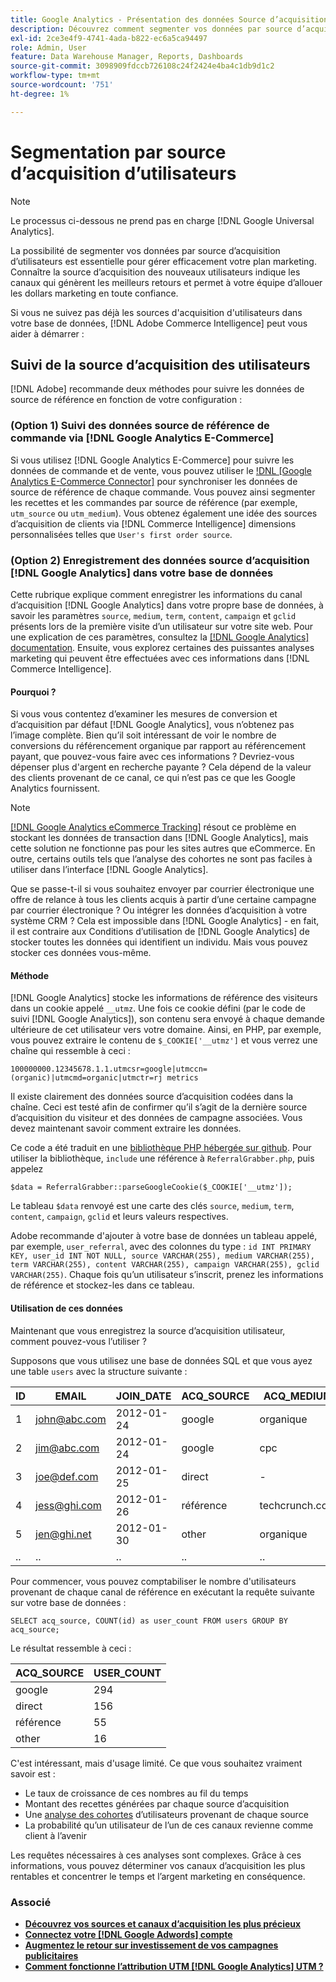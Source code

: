 ```yaml
---
title: Google Analytics - Présentation des données Source d’acquisition d’utilisateurs
description: Découvrez comment segmenter vos données par source d’acquisition d’utilisateurs.
exl-id: 2ce3e4f9-4741-4ada-b822-ec6a5ca94497
role: Admin, User
feature: Data Warehouse Manager, Reports, Dashboards
source-git-commit: 3098909fdccb726108c24f2424e4ba4c1db9d1c2
workflow-type: tm+mt
source-wordcount: '751'
ht-degree: 1%

---
```


# Segmentation par source d’acquisition d’utilisateurs

>[!NOTE]
>
>Le processus ci-dessous ne prend pas en charge [!DNL Google Universal Analytics].

La possibilité de segmenter vos données par source d’acquisition d’utilisateurs est essentielle pour gérer efficacement votre plan marketing. Connaître la source d’acquisition des nouveaux utilisateurs indique les canaux qui génèrent les meilleurs retours et permet à votre équipe d’allouer les dollars marketing en toute confiance.

Si vous ne suivez pas déjà les sources d&#39;acquisition d&#39;utilisateurs dans votre base de données, [!DNL Adobe Commerce Intelligence] peut vous aider à démarrer :

## Suivi de la source d’acquisition des utilisateurs

[!DNL Adobe] recommande deux méthodes pour suivre les données de source de référence en fonction de votre configuration :

### (Option 1) Suivi des données source de référence de commande via [!DNL Google Analytics E-Commerce]

Si vous utilisez [!DNL Google Analytics E-Commerce] pour suivre les données de commande et de vente, vous pouvez utiliser le [!DNL [Google Analytics E-Commerce Connector]](../importing-data/integrations/google-ecommerce.md) pour synchroniser les données de source de référence de chaque commande. Vous pouvez ainsi segmenter les recettes et les commandes par source de référence (par exemple, `utm_source` ou `utm_medium`). Vous obtenez également une idée des sources d’acquisition de clients via [!DNL Commerce Intelligence] dimensions personnalisées telles que `User's first order source`.

### (Option 2) Enregistrement des données source d’acquisition [!DNL Google Analytics] dans votre base de données

Cette rubrique explique comment enregistrer les informations du canal d’acquisition [!DNL Google Analytics] dans votre propre base de données, à savoir les paramètres `source`, `medium`, `term`, `content`, `campaign` et `gclid` présents lors de la première visite d’un utilisateur sur votre site web. Pour une explication de ces paramètres, consultez la [[!DNL Google Analytics] documentation](https://support.google.com/analytics/answer/1191184?hl=en#zippy=%2Cin-this-article). Ensuite, vous explorez certaines des puissantes analyses marketing qui peuvent être effectuées avec ces informations dans [!DNL Commerce Intelligence].

#### Pourquoi ?

Si vous vous contentez d’examiner les mesures de conversion et d’acquisition par défaut [!DNL Google Analytics], vous n’obtenez pas l’image complète. Bien qu’il soit intéressant de voir le nombre de conversions du référencement organique par rapport au référencement payant, que pouvez-vous faire avec ces informations ? Devriez-vous dépenser plus d&#39;argent en recherche payante ? Cela dépend de la valeur des clients provenant de ce canal, ce qui n’est pas ce que les Google Analytics fournissent.

>[!NOTE]
>
>[[!DNL Google Analytics eCommerce Tracking]](https://developers.google.com/analytics/devguides/collection/gajs/gaTrackingEcommerce) résout ce problème en stockant les données de transaction dans [!DNL Google Analytics], mais cette solution ne fonctionne pas pour les sites autres que eCommerce. En outre, certains outils tels que l’analyse des cohortes ne sont pas faciles à utiliser dans l’interface [!DNL Google Analytics].

Que se passe-t-il si vous souhaitez envoyer par courrier électronique une offre de relance à tous les clients acquis à partir d’une certaine campagne par courrier électronique ? Ou intégrer les données d’acquisition à votre système CRM ? Cela est impossible dans [!DNL Google Analytics] - en fait, il est contraire aux Conditions d’utilisation de [!DNL Google Analytics] de stocker toutes les données qui identifient un individu. Mais vous pouvez stocker ces données vous-même.

#### Méthode

[!DNL Google Analytics] stocke les informations de référence des visiteurs dans un cookie appelé `__utmz`. Une fois ce cookie défini (par le code de suivi [!DNL Google Analytics]), son contenu sera envoyé à chaque demande ultérieure de cet utilisateur vers votre domaine. Ainsi, en PHP, par exemple, vous pouvez extraire le contenu de `$_COOKIE['__utmz']` et vous verrez une chaîne qui ressemble à ceci :

`100000000.12345678.1.1.utmcsr=google|utmccn=(organic)|utmcmd=organic|utmctr=rj metrics`

Il existe clairement des données source d’acquisition codées dans la chaîne. Ceci est testé afin de confirmer qu’il s’agit de la dernière source d’acquisition du visiteur et des données de campagne associées. Vous devez maintenant savoir comment extraire les données.

Ce code a été traduit en une [bibliothèque PHP hébergée sur github](https://github.com/RJMetrics/referral-grabber-php). Pour utiliser la bibliothèque, `include` une référence à `ReferralGrabber.php`, puis appelez

`$data = ReferralGrabber::parseGoogleCookie($_COOKIE['__utmz']);`

Le tableau `$data` renvoyé est une carte des clés `source`, `medium`, `term`, `content`, `campaign`, `gclid` et leurs valeurs respectives.

Adobe recommande d&#39;ajouter à votre base de données un tableau appelé, par exemple, `user_referral`, avec des colonnes du type : `id INT PRIMARY KEY, user_id INT NOT NULL, source VARCHAR(255), medium VARCHAR(255), term VARCHAR(255), content VARCHAR(255), campaign VARCHAR(255), gclid VARCHAR(255)`. Chaque fois qu’un utilisateur s’inscrit, prenez les informations de référence et stockez-les dans ce tableau.

#### Utilisation de ces données

Maintenant que vous enregistrez la source d’acquisition utilisateur, comment pouvez-vous l’utiliser ?

Supposons que vous utilisez une base de données SQL et que vous ayez une table `users` avec la structure suivante :

| ID | EMAIL | JOIN_DATE | ACQ_SOURCE | ACQ_MEDIUM |
|--- |--- |--- |--- |--- |
| 1 | john@abc.com | 2012-01-24 | google | organique |
| 2 | jim@abc.com | 2012-01-24 | google | cpc |
| 3 | joe@def.com | 2012-01-25 | direct | - |
| 4 | jess@ghi.com | 2012-01-26 | référence | techcrunch.com |
| 5 | jen@ghi.net | 2012-01-30 | other | organique |
| .. | .. | .. | .. | .. |

Pour commencer, vous pouvez comptabiliser le nombre d&#39;utilisateurs provenant de chaque canal de référence en exécutant la requête suivante sur votre base de données :

`SELECT acq_source, COUNT(id) as user_count FROM users GROUP BY acq_source;`

Le résultat ressemble à ceci :

| ACQ_SOURCE | USER_COUNT |
|--- |--- |
| google | 294 |
| direct | 156 |
| référence | 55 |
| other | 16 |

C&#39;est intéressant, mais d&#39;usage limité. Ce que vous souhaitez vraiment savoir est :

* Le taux de croissance de ces nombres au fil du temps
* Montant des recettes générées par chaque source d’acquisition
* Une [analyse des cohortes](https://en.wikipedia.org/wiki/Cohort_analysis) d’utilisateurs provenant de chaque source
* La probabilité qu’un utilisateur de l’un de ces canaux revienne comme client à l’avenir

Les requêtes nécessaires à ces analyses sont complexes. Grâce à ces informations, vous pouvez déterminer vos canaux d’acquisition les plus rentables et concentrer le temps et l’argent marketing en conséquence.

### Associé

* **[Découvrez vos sources et canaux d’acquisition les plus précieux](../analysis/most-value-source-channel.md)**
* **[Connectez votre  [!DNL Google Adwords] compte](../importing-data/integrations/google-adwords.md)**
* **[Augmentez le retour sur investissement de vos campagnes publicitaires](../analysis/roi-ad-camp.md)**
* **[Comment fonctionne l’attribution UTM  [!DNL Google Analytics] UTM ?](../analysis/utm-attributes.md)**
